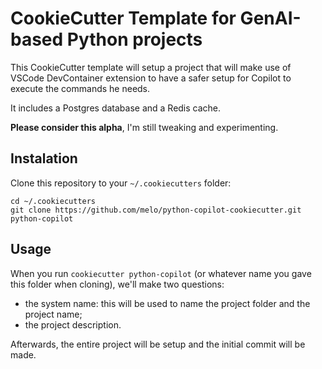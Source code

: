 # CookieCutter Template for GenAI-based Python projects

This CookieCutter template will setup a project that will make use
of VSCode DevContainer extension to have a safer setup for Copilot
to execute the commands he needs.

It includes a Postgres database and a Redis cache.

**Please consider this alpha**, I'm still tweaking and experimenting.

## Instalation

Clone this repository to your `~/.cookiecutters` folder:

```shell
cd ~/.cookiecutters
git clone https://github.com/melo/python-copilot-cookiecutter.git python-copilot
```

## Usage

When you run `cookiecutter python-copilot` (or whatever name you
gave this folder when cloning), we'll make two questions:

- the system name: this will be used to name the project
  folder and the project name;
- the project description.

Afterwards, the entire project will be setup and the initial
commit will be made.
